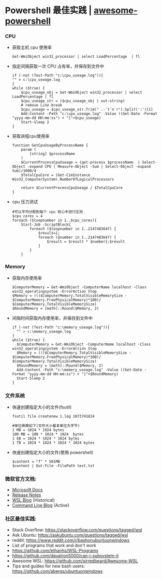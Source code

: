 
Powershell 最佳实践 | [awesome-powershell](powershell_en.md)
====

### CPU

* 获取主机 cpu 使用率

    ```
    Get-WmiObject win32_processor | select LoadPercentage  | fl
    ```

* 指定间隔获取一次 CPU 占有率，并保存到文件中

    ```
    if (-not (Test-Path "c:\cpu_useage.log")){
    "" > c:\cpu_useage.log
    }
    while ($true) {
        $cpu_useage_obj = Get-WmiObject win32_processor | select LoadPercentage | fl
        $cpu_useage_str = ($cpu_useage_obj | out-string)
        # remove Line break
        $cpu_useage = $cpu_useage_str.Trim(" .-`t`n`r").Split(':')[1]
        Add-Content -Path "c:\cpu_useage.log" -Value ((Get-Date -Format "yyyy-mm-dd HH:mm:ss") + "|"+$cpu_useage)
        Start-Sleep 2
    }
    ```

* 获取进程cpu使用率

    ```
    function GetCpuUsageByProcessName {
        param (
            [string] $processName
        )
        $CurrentProcessCpuUseage = (get-process $processName  | Select-Object -expand CPU | Measure-Object -Sum | Select-Object -expand Sum)/1000/4
        $TotalCpuCore = (Get-CimInstance Win32_ComputerSystem).NumberOfLogicalProcessors

        return $CurrentProcessCpuUseage / $TotalCpuCore
    }

    ```

* cpu 压力测试
    ```
    #可以平均分配到每个 cpu 核心中进行压测
    $cpu_cores = 4
    foreach ($loopnumber in 1..$cpu_cores){
        Start-Job -ScriptBlock{ 
            foreach ($loopnumber in 1..2147483647) {
                $result=1;
                foreach ($number in 1..2147483647) {
                    $result = $result * $number};$result
                } 
            }
        }
    ```
### Memory

* 获取内存使用率

  ```
  $ComputerMemory = Get-WmiObject -ComputerName localhost -Class win32_operatingsystem -ErrorAction Stop
  $Memory = ((($ComputerMemory.TotalVisibleMemorySize - $ComputerMemory.FreePhysicalMemory)*100)/ $ComputerMemory.TotalVisibleMemorySize)
  $RoundMemory = [math]::Round($Memory, 2)
  ```

* 间隔时间获取内存使用率，并保存到文件中
  
  ```
  if (-not (Test-Path "c:\memory_useage.log")){
    "" > c:\memory_useage.log
  }
  while ($true) {
    $ComputerMemory = Get-WmiObject -ComputerName localhost -Class win32_operatingsystem -ErrorAction Stop
    $Memory = ((($ComputerMemory.TotalVisibleMemorySize - $ComputerMemory.FreePhysicalMemory)*100)/ $ComputerMemory.TotalVisibleMemorySize)
    $RoundMemory = [math]::Round($Memory, 2)
    Add-Content -Path "c:\memory_useage.log" -Value ((Get-Date -Format "yyyy-mm-dd HH:mm:ss") + "|"+$RoundMemory)
    Start-Sleep 2
  }
  ```
### 文件系统

* 快速创建指定大小的文件(fsutil)

  ```
  fsutil file createnew 1.log 1073741824

  #单位换算如下(文件大小基本单位为字节)
  1 MB = 1024 * 1024 bytes
  100 MB = 100 * 1024 * 1024  bytes
  1 GB = 1024 * 1024 * 1024 bytes
  1 TB = 1024 * 1024 * 1024 * 1024 bytes
  ```

* 快速创建指定大小的文件(使用 powershell)

  ```
  $content = "f" * 501MB
  $content | Out-File -FilePath test.txt
  ```

### 微软官方文档:

- [Microsoft Docs](https://docs.microsoft.com/en-us/windows/wsl/about)
- [Release Notes](https://docs.microsoft.com/en-us/windows/wsl/release-notes)
- [WSL Blog](https://blogs.msdn.microsoft.com/wsl) (Historical)
- [Command Line Blog](https://blogs.msdn.microsoft.com/commandline/) (Active)

### 社区最佳实践:

- Stack Overflow: https://stackoverflow.com/questions/tagged/wsl
- Ask Ubuntu: https://askubuntu.com/questions/tagged/wsl
- reddit: https://www.reddit.com/r/bashonubuntuonwindows
- List of programs that work and don't work
- https://github.com/ethanhs/WSL-Programs
- https://github.com/davatron5000/can-i-subsystem-it
- Awesome WSL: https://github.com/sirredbeard/Awesome-WSL
- Tips and guides for new bash users: https://github.com/abergs/ubuntuonwindows
